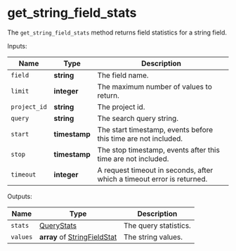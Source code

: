 # get_string_field_stats

The `get_string_field_stats` method returns field statistics for a string field.

  Inputs:

__Name__ | __Type__ | __Description__
--- | --- | --- | 
`field` | __string__ | The field name.
`limit` | __integer__ | The maximum number of values to return.
`project_id` | __string__ | The project id.
`query` | __string__ | The search query string.
`start` | __timestamp__ | The start timestamp, events before this time are not included.
`stop` | __timestamp__ | The stop timestamp, events after this time are not included.
`timeout` | __integer__ | A request timeout in seconds, after which a timeout error is returned.

  Outputs:

__Name__ | __Type__ | __Description__
--- | --- | --- | 
`stats` | [QueryStats](../types/QueryStats.md) | The query statistics.
`values` | __array__ of [StringFieldStat](../types/StringFieldStat.md) | The string values.


